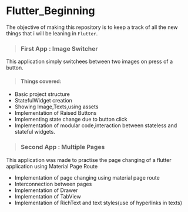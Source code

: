# Flutter_Beginning

The objective of making this repository is to keep a track of all the new things that i will be leaning in `Flutter`.

> ### First App : Image Switcher

This application simply switchees between two images on press of a button.
> #### Things covered:

  * Basic project structure
  * StatefulWidget creation
  * Showing Image,Texts,using assets
  * Implementation of Raised Buttons
  * Implementing state change due to button click
  * Implementation of modular code,interaction between stateless and stateful widgets.

> ### Second App : Multiple Pages

This application was made to practise the page changing of a flutter application using Material Page Route

  * Implementation of page changing using material page route 
  * Interconnection between pages 
  * Implementation of Drawer
  * Implementation of TabView
  * Implementation of RichText and text styles(use of hyperlinks in texts)
